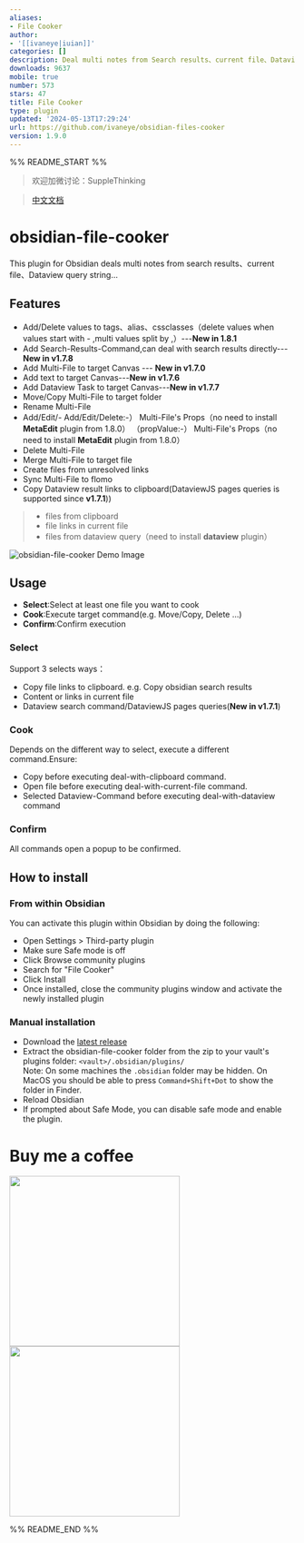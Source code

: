 ```yaml
---
aliases:
- File Cooker
author:
- '[[ivaneye|iuian]]'
categories: []
description: Deal multi notes from Search results、current file、Dataview query string...
downloads: 9637
mobile: true
number: 573
stars: 47
title: File Cooker
type: plugin
updated: '2024-05-13T17:29:24'
url: https://github.com/ivaneye/obsidian-files-cooker
version: 1.9.0
---
```


%% README_START %%

> 欢迎加微讨论：SuppleThinking

> [中文文档](README_zh.md)

# obsidian-file-cooker

This plugin for Obsidian deals multi notes from search results、current file、Dataview query string...
    
## Features

- Add/Delete values to tags、alias、cssclasses（delete values when values start with - ,multi values split by ,）---**New in 1.8.1**
- Add Search-Results-Command,can deal with search results directly---**New in v1.7.8**
- Add Multi-File to target Canvas --- **New in v1.7.0**
- Add text to target Canvas---**New in v1.7.6**
- Add Dataview Task to target Canvas---**New in v1.7.7**
- Move/Copy Multi-File to target folder
- Rename Multi-File
- Add/Edit/- Add/Edit/Delete:-） Multi-File's Props（no need to install **MetaEdit** plugin from 1.8.0）
（propValue:-） Multi-File's Props（no need to install **MetaEdit** plugin from 1.8.0）
- Delete Multi-File
- Merge Multi-File to target file
- Create files from unresolved links
- Sync Multi-File to flomo
- Copy Dataview result links to clipboard(DataviewJS pages queries is supported since **v1.7.1**))

> - files from clipboard
> - file links in current file
> - files from dataview query（need to install **dataview** plugin）

![obsidian-file-cooker Demo Image](https://raw.githubusercontent.com/ivaneye/obsidian-files-cooker/HEAD/demo.png)

## Usage

- **Select**:Select at least one file you want to cook
- **Cook**:Execute target command(e.g. Move/Copy, Delete ...)
- **Confirm**:Confirm execution

### Select

Support 3 selects ways：
- Copy file links to clipboard. e.g. Copy obsidian search results
- Content or links in current file
- Dataview search command/DataviewJS pages queries(**New in v1.7.1**)

### Cook

Depends on the different way to select, execute a different command.Ensure:
- Copy before executing deal-with-clipboard command.
- Open file before executing deal-with-current-file command.
- Selected Dataview-Command before executing deal-with-dataview command

### Confirm

All commands open a popup to be confirmed.

## How to install

### From within Obsidian
You can activate this plugin within Obsidian by doing the following:
- Open Settings > Third-party plugin
- Make sure Safe mode is off
- Click Browse community plugins
- Search for "File Cooker"
- Click Install
- Once installed, close the community plugins window and activate the newly installed plugin

### Manual installation

- Download the [latest release](https://github.com/ivaneye/obsidian-files-cooker/releases/latest)
- Extract the obsidian-file-cooker folder from the zip to your vault's plugins folder: `<vault>/.obsidian/plugins/`  
Note: On some machines the `.obsidian` folder may be hidden. On MacOS you should be able to press `Command+Shift+Dot` to show the folder in Finder.
- Reload Obsidian
- If prompted about Safe Mode, you can disable safe mode and enable the plugin.

# Buy me a coffee

<div display="flex">
  <img src="https://raw.githubusercontent.com/ivaneye/obsidian-files-cooker/HEAD/wx_pay.png" width="300px"/>
  <span style="margin:0 3px"></span>
  <img src="https://raw.githubusercontent.com/ivaneye/obsidian-files-cooker/HEAD/alipay.png" width="300px"/>
</div>

%% README_END %%